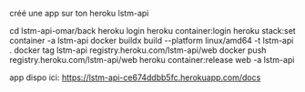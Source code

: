 créé une app sur ton heroku lstm-api

cd lstm-api-omar/back
heroku login
heroku container:login
heroku stack:set container -a lstm-api 
docker buildx build --platform linux/amd64 -t lstm-api .
docker tag lstm-api registry.heroku.com/lstm-api/web
docker push registry.heroku.com/lstm-api/web
heroku container:release web -a lstm-api   

app dispo ici:  https://lstm-api-ce674ddbb5fc.herokuapp.com/docs